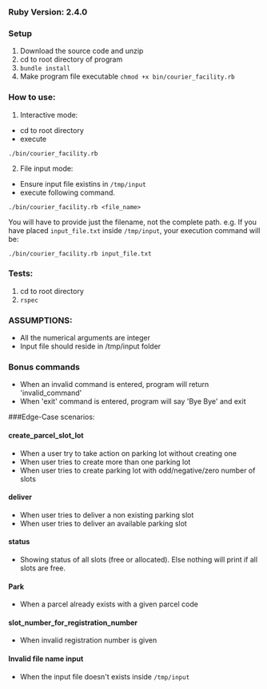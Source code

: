 ### Ruby Version: 2.4.0

### Setup
1. Download the source code and unzip
2. cd to root directory of program
3. `bundle install`
4. Make program file executable
  `chmod +x bin/courier_facility.rb`

### How to use:
1. Interactive mode:
  - cd to root directory
  - execute 
  
  `./bin/courier_facility.rb`

2. File input mode:
 - Ensure input file existins in `/tmp/input`
 - execute following command.
 
 `./bin/courier_facility.rb <file_name>`

You will have to provide just the filename, not the complete path.
e.g. If you have placed `input_file.txt` inside `/tmp/input`, your execution command will be:

 `./bin/courier_facility.rb input_file.txt`


### Tests:
1. cd to root directory
2. `rspec`


### ASSUMPTIONS:
- All the numerical arguments are integer
- Input file should reside in /tmp/input folder

### Bonus commands
- When an invalid command is entered, program will return 'invalid_command'
- When 'exit' command is entered, program will say 'Bye Bye' and exit

###Edge-Case scenarios:

#### create_parcel_slot_lot

- When a user try to take action on parking lot without creating one
- When user tries to create more than one parking lot 
- When user tries to create parking lot with odd/negative/zero number of slots

#### deliver

- When user tries to deliver a non existing parking slot
- When user tries to deliver an available parking slot

#### status

- Showing status of all slots (free or allocated). Else nothing will print if all slots are free.

#### Park

- When a parcel already exists with a given parcel code

#### slot_number_for_registration_number

- When invalid registration number is given

#### Invalid file name input

- When the input file doesn't exists inside `/tmp/input`

